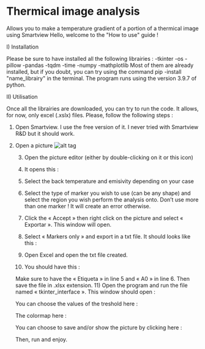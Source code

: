 # Thermical image analysis
Allows you to make a temperature gradient of a portion of a thermical image using Smartview
Hello, welcome to the "How to use" guide !

I) Installation

Please be sure to have installed all the following librairies :
                                                          			        -tkinter
                                                         			        -os
                                                         			        -pillow
                                                       					    -pandas
                                                                            -tqdm
                                                       					    -time
                                                        					-numpy
                                                         				    -mathplotlib
    Most of them are already installed, but if you doubt, you can try using the command pip -install "name_librairy" in the terminal.
    The program runs using the version 3.9.7 of python.

II) Utilisation

Once all the librairies are downloaded, you can try to run the code. 
It allows, for now, only excel (.xslx) files. Please, follow the following steps :

1) Open Smartview. I use the free version of it. I never tried with Smartview R&D but it should work.
2) Open a picture
    ![alt tag](https://github.com/Eitonan/thermical_image_analysis/issues/1#issue-1810551769)
        





    3) Open the picture editor (either by double-clicking on it or this icon)  

    4) It opens this :
 

    5) Select the back temperature and emisivity depending on your case
 

    6) Select the type of marker you wish to use (can be any shape) and select the region you wish perform the analysis onto. Don’t use more  than one marker ! It will create an error otherwise. 
 









    7) Click the « Accept » then right click on the picture and select « Exportar ». This window will open.
 

    8) Select « Markers only » and export in a txt file. It should looks like this :
 



    9) Open Excel and open the txt file created.
 
 








    10) You should have this :
 
    Make sure to have the « Etiqueta » in line 5 and « A0 » in line 6. Then save the file in .xlsx extension.
    11) Open the program and run the file named « tkinter_interface ». This window should open : 
 




    You can choose the values of the treshold here :
 
    The colormap here : 
 
    You can choose to save and/or show the picture by clicking here :
 
    Then, run and enjoy.


























